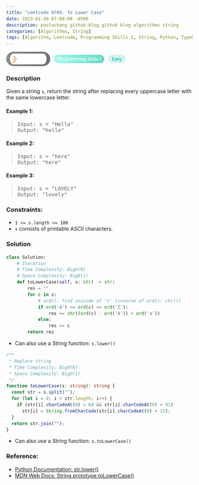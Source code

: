 ```yaml
---
title: "Leetcode 0709. To Lower Case"
date: 2023-01-30 07:00:00 -0500
description: paolochang github-blog github blog algorithms string
categories: [Algorithms, String]
tags: [Algorithm, Leetcode, Programming Skills I, String, Python, TypeScript]
---
```


<style type='text/css'>
blockquote {
  margin-left: 14px;
}
img {
  left: 0 !important;
  transform: none !important;
  -webkit-transform: none !important;
}
[class*="summary"] {
  display: none;
}
[class*="header"] {
  display: flex;
  flex-direction: row;
  align-items: center;
  gap: 10px;
}
[class*="leet_logo"] {
  height: 29px;
  padding: 5px 10px;
  border-radius: 21px;
  background-color: #f7f7f7;
  background: linear-gradient(90deg, rgba(80,80,80,0.65) 0%, rgba(36,36,36,0.65) 100%);
}
[class*="leet_badge"] {
  color: #FFFFFF;
  font-size: 12px;
  font-weight: 500;
  padding: 4px 10px;
  border-radius: 21px;
  background: linear-gradient(90deg, rgba(115,247,234,0.65) 0%, rgba(20,198,163,0.65) 100%);
}
[class*="easy"] {
  color: #00B8A3;
  font-size: 12px;
  font-weight: 500;
  padding: 4px 10px;
  border-radius: 21px;
  background-color: rgba(0, 184, 163, 0.15);
}
[class*="medium"] {
  color: #FFC01E;
  font-size: 12px;
  font-weight: 500;
  padding: 4px 10px;
  border-radius: 21px;
  background-color: #FFC01E26;
}
@media only screen and (max-width: 768px) {
  blockquote {
    margin-left: 10px;
  }
  [class*="highlighter-rouge"] {
    margin: 0 5px;
  }
}
</style>

<div class=summary>
  Given a string `s`, return the string after replacing every uppercase letter with the same lowercase letter.
  
  Example 1:　
  
  Input: s = "Hello", Output: "hello"　
  
  Example 2:　
  
  Input: s = "here", Output: "here"　
  
  Example 3:　
  
  Input: s = "LOVELY", Output: "lovely"　
</div>

<div id=header class=header>
  <img class=leet_logo src="/assets/img/leetcode_logo.png" alt="Leetcode" />
  <span class=leet_badge>Programming Skills I</span>
  <span class=easy>Easy</span>
</div>

### Description

Given a string `s`, return the string after replacing every uppercase letter with the same lowercase letter.

#### Example 1:

> <pre>
> Input: s = "Hello"
> Output: "hello"
> </pre>

#### Example 2:

> <pre>
> Input: s = "here"
> Output: "here"
> </pre>

#### Example 3:

> <pre>
> Input: s = "LOVELY"
> Output: "lovely"
> </pre>

### Constraints:

- `1 <= s.length <= 100`
- `s` consists of printable ASCII characters.

### Solution

```py
class Solution:
    # Iteration
    # Time Complexity: BigO(N)
    # Space Complexity: BigO(1)
    def toLowerCase(self, s: str) -> str:
        res = ""
        for c in s:
            # ord(): find unicode of 'c' (inverse of ord(): chr())
            if ord('A') <= ord(c) <= ord('Z'):
                res += chr((ord(c) - ord('A')) + ord('a'))
            else:
                res += c
        return res
```

- Can also use a String function: `s.lower()`

```ts
/**
 * Replace string
 * Time Complexity: BigO(N)
 * Space Complexity: BigO(1)
 */
function toLowerCase(s: string): string {
  const str = s.split("");
  for (let i = 0; i < str.length; i++) {
    if (str[i].charCodeAt(0) > 64 && str[i].charCodeAt(0) < 91)
      str[i] = String.fromCharCode(str[i].charCodeAt(0) + 32);
  }
  return str.join("");
}
```

- Can also use a String function: `s.toLowerCase()`

### Reference:

- [Python Documentation: str.lower()](https://docs.python.org/3/library/stdtypes.html?highlight=lower#str.lower)
- [MDN Web Docs: String.prototype.toLowerCase()](https://developer.mozilla.org/en-US/docs/Web/JavaScript/Reference/Global_Objects/String/toLowerCase)

<script>
  const anchor = document.getElementById("header").querySelector("a");
  anchor.classList.remove("popup");
  anchor.style.cursor = "pointer";
  anchor.setAttribute("target", "_black");
  anchor.setAttribute("href", "https://leetcode.com/problems/to-lower-case");
</script>

